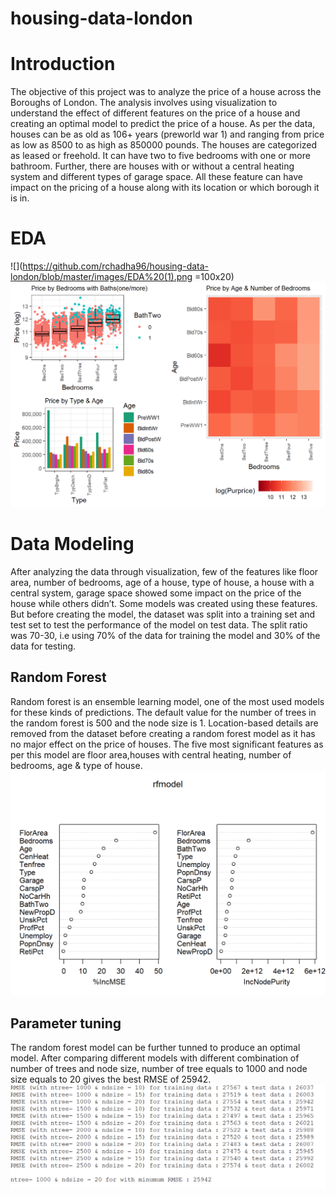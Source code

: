 # housing-data-london
# Introduction
The objective of this project was to analyze the price of a house across the Boroughs of London. The analysis
involves using visualization to understand the effect of different features on the price of a house and creating
an optimal model to predict the price of a house. As per the data, houses can be as old as 106+ years (preworld
war 1) and ranging from price as low as 8500 to as high as 850000 pounds. The houses are categorized
as leased or freehold. It can have two to five bedrooms with one or more bathroom. Further, there are houses
with or without a central heating system and different types of garage space. All these feature can have impact
on the pricing of a house along with its location or which borough it is in. 

# EDA
![](https://github.com/rchadha96/housing-data-london/blob/master/images/EDA%20(1).png =100x20)
![](https://github.com/rchadha96/housing-data-london/blob/master/images/EDA%20(2).png)

# Data Modeling
After analyzing the data through visualization, few of the features like floor area, number of bedrooms, age of a
house, type of house, a house with a central system, garage space showed some impact on the price of the
house while others didn’t. Some models was created using these features. But before creating the model, the
dataset was split into a training set and test set to test the performance of the model on test data. The split
ratio was 70-30, i.e using 70% of the data for training the model and 30% of the data for testing.

## Random Forest
Random forest is an ensemble learning model, one of the most used models for these kinds of predictions.
The default value for the number of trees in the random forest is 500 and the node size is 1. Location-based
details are removed from the dataset before creating a random forest model as it has no major effect on the
price of houses. The five most significant features as per this model are floor area,houses with central heating, number of bedrooms, age & type of house.
![](https://github.com/rchadha96/housing-data-london/blob/master/images/EDA%20(4).png)

## Parameter tuning
The random forest model can be further tunned to produce an optimal model. After comparing different models
with different combination of number of trees and node size, number of tree equals to 1000 and node size
equals to 20 gives the best RMSE of 25942.
![](https://github.com/rchadha96/housing-data-london/blob/master/images/EDA%20(5).png)



